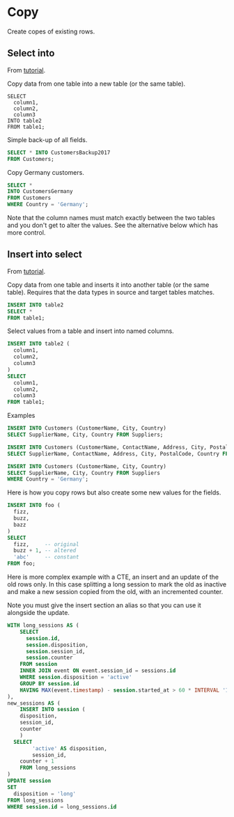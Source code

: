 # Copy

Create copes of existing rows.


## Select into

From [tutorial](https://www.w3schools.com/sql/sql_select_into.asp).

Copy data from one table into a new table (or the same table).

```sq;
SELECT
  column1,
  column2,
  column3
INTO table2
FROM table1;
```

Simple back-up of all fields.

```sql
SELECT * INTO CustomersBackup2017
FROM Customers;
```

Copy Germany customers.

```sql
SELECT * 
INTO CustomersGermany
FROM Customers
WHERE Country = 'Germany';
```

Note that the column names must match exactly between the two tables and you don't get to alter the values. See the alternative below which has more control.


## Insert into select

From [tutorial](https://www.w3schools.com/sql/sql_insert_into_select.asp).

Copy data from one table and inserts it into another table (or the same table). Requires that the data types in source and target tables matches.

```sql
INSERT INTO table2
SELECT * 
FROM table1;
```

Select values from a table and insert into named columns.

```sql
INSERT INTO table2 (
  column1, 
  column2, 
  column3
)
SELECT 
  column1,
  column2, 
  column3
FROM table1;
```

Examples

```sql
INSERT INTO Customers (CustomerName, City, Country)
SELECT SupplierName, City, Country FROM Suppliers;
```

```sql
INSERT INTO Customers (CustomerName, ContactName, Address, City, PostalCode, Country)
SELECT SupplierName, ContactName, Address, City, PostalCode, Country FROM Suppliers;
```

```sql
INSERT INTO Customers (CustomerName, City, Country)
SELECT SupplierName, City, Country FROM Suppliers
WHERE Country = 'Germany';
```

Here is how you copy rows but also create some new values for the fields.

```sql
INSERT INTO foo (
  fizz,
  buzz,
  bazz
)
SELECT
  fizz,     -- original
  buzz + 1, -- altered
  'abc'     -- constant
FROM foo;
```

Here is more complex example with a CTE, an insert and an update of the old rows only. In this case splitting a long session to mark the old as inactive and make a new session copied from the old, with an incremented counter.

Note you must give the insert section an alias so that you can use it alongside the update.

```sql
WITH long_sessions AS (
	SELECT 
      session.id, 
      session.disposition,
      session.session_id,
      session.counter
	FROM session
	INNER JOIN event ON event.session_id = sessions.id
	WHERE session.disposition = 'active'
	GROUP BY session.id
	HAVING MAX(event.timestamp) - session.started_at > 60 * INTERVAL '1 MINUTE'
),
new_sessions AS (
	INSERT INTO session (
    disposition,
    session_id, 
    counter
	)
  SELECT
		'active' AS disposition,
		session_id, 
    counter + 1
	FROM long_sessions
)
UPDATE session
SET
  disposition = 'long'
FROM long_sessions
WHERE session.id = long_sessions.id
```
